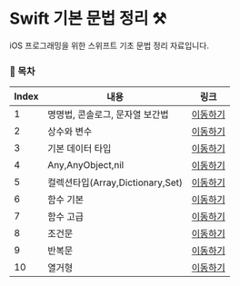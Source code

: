 # Swift 기본 문법 정리 ⚒

iOS 프로그래밍을 위한 스위프트 기초 문법 정리 자료입니다.

### 📖 목차
| Index |    내용   |  링크 | 
| ----     | ---- | ---- | 
|  1 |   명명법, 콘솔로그, 문자열 보간법 | [이동하기](https://github.com/jane1choi/swift_basic/blob/main/readme/1.md)  | 
|  2 |   상수와 변수 | [이동하기](https://github.com/jane1choi/swift_basic/readme/1.md)  | 
|  3 |   기본 데이터 타입 | [이동하기](https://github.com/jane1choi/swift_basic/readme/1.md)  | 
|  4 |   Any,AnyObject,nil | [이동하기](https://github.com/jane1choi/swift_basic/readme/1.md)  | 
|  5 |   컬렉션타입(Array,Dictionary,Set) | [이동하기](https://github.com/jane1choi/swift_basic/readme/1.md)  | 
|  6 |   함수 기본 | [이동하기](https://github.com/jane1choi/swift_basic/readme/1.md)  | 
|  7 |   함수 고급 | [이동하기](https://github.com/jane1choi/swift_basic/readme/1.md)  | 
|  8 |   조건문 | [이동하기](https://github.com/jane1choi/swift_basic/readme/1.md)  | 
|  9 |   반복문 | [이동하기](https://github.com/jane1choi/swift_basic/readme/1.md)  | 
|  10 |   열거형 | [이동하기](https://github.com/jane1choi/swift_basic/readme/1.md)  | 


